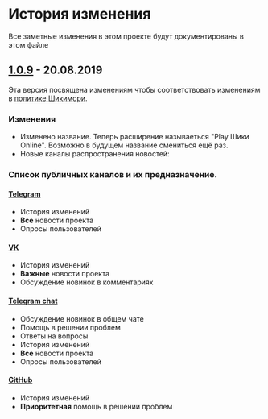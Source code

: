 # История изменения
Все заметные изменения в этом проекте будут документированы в этом файле

## [1.0.9] - 20.08.2019
Эта версия посвящена изменениям чтобы соответствовать изменениям в [политике Шикимори](https://shikimori.one/forum/news/290529).
### Изменения
- Изменено название. Теперь расширение называеться "Play Шики Online". Возможно в будущем название смениться ещё раз.
- Новые каналы распространения новостей: 



### Список публичных каналов и их предназначение. 
#### [Telegram] 
- История изменений
- **Все** новости проекта
- Опросы пользователей

#### [VK]
- История изменений
- **Важные** новости проекта
- Обсуждение новинок в комментариях


#### [Telegram chat]
- Обсуждение новинок в общем чате
- Помощь в решении проблем
- Ответы на вопросы
- История изменений
- **Все** новости проекта
- Опросы пользователей


#### [GitHub]
- История изменений
- **Приоритетная** помощь в решении проблем


[1.0.9]: https://github.com/cawa-93/play-shikimori-online/compare/v1.0.8...v1.0.9

[GitHub]: https://github.com/cawa-93/play-shikimori-online
[Telegram]: https://t.me/playshikionline
[VK]: https://vk.com/playshikionline
[Telegram chat]: https://vk.com/playshikionline_chat

